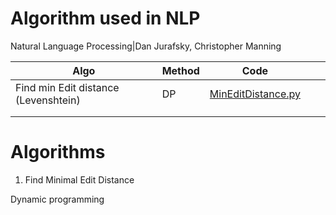 # Algorithm used in NLP
Natural Language Processing|Dan Jurafsky, Christopher Manning


| Algo | Method | Code  |   |   |
|---|---|---|---|---|
|Find min Edit distance (Levenshtein) | DP  | [MinEditDistance.py](./MinEditDistance.py)  |   |   |
|   |   |   |   |   |
|   |   |   |   |   |

# Algorithms
1. Find Minimal Edit Distance

Dynamic programming